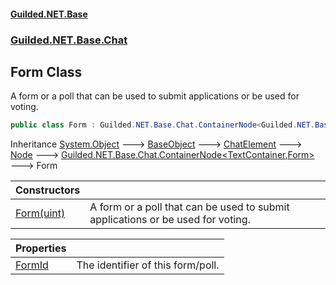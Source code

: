 #### [Guilded.NET.Base](Guilded_NET_Base.md 'Guilded.NET.Base')
### [Guilded.NET.Base.Chat](Guilded_NET_Base.md#Guilded_NET_Base_Chat 'Guilded.NET.Base.Chat')
## Form Class
A form or a poll that can be used to submit applications or be used for voting.  
```csharp
public class Form : Guilded.NET.Base.Chat.ContainerNode<Guilded.NET.Base.Chat.TextContainer, Guilded.NET.Base.Chat.Form>
```

Inheritance [System.Object](https://docs.microsoft.com/en-us/dotnet/api/System.Object 'System.Object') &#129106; [BaseObject](BaseObject.md 'Guilded.NET.Base.BaseObject') &#129106; [ChatElement](ChatElement.md 'Guilded.NET.Base.Chat.ChatElement') &#129106; [Node](Node.md 'Guilded.NET.Base.Chat.Node') &#129106; [Guilded.NET.Base.Chat.ContainerNode&lt;](ContainerNode_T_R_.md 'Guilded.NET.Base.Chat.ContainerNode&lt;T,R&gt;')[TextContainer](TextContainer.md 'Guilded.NET.Base.Chat.TextContainer')[,](ContainerNode_T_R_.md 'Guilded.NET.Base.Chat.ContainerNode&lt;T,R&gt;')[Form](Form.md 'Guilded.NET.Base.Chat.Form')[&gt;](ContainerNode_T_R_.md 'Guilded.NET.Base.Chat.ContainerNode&lt;T,R&gt;') &#129106; Form  

| Constructors | |
| :--- | :--- |
| [Form(uint)](Form_Form(uint).md 'Guilded.NET.Base.Chat.Form.Form(uint)') | A form or a poll that can be used to submit applications or be used for voting.<br/> |

| Properties | |
| :--- | :--- |
| [FormId](Form_FormId.md 'Guilded.NET.Base.Chat.Form.FormId') | The identifier of this form/poll.<br/> |
